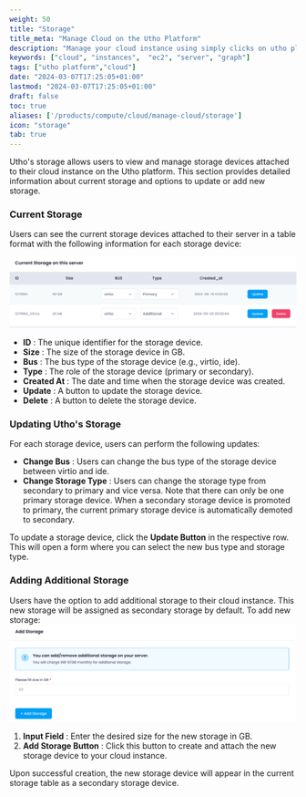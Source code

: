 ```yaml
---
weight: 50
title: "Storage"
title_meta: "Manage Cloud on the Utho Platform"
description: "Manage your cloud instance using simply clicks on utho platform"
keywords: ["cloud", "instances",  "ec2", "server", "graph"]
tags: ["utho platform","cloud"]
date: "2024-03-07T17:25:05+01:00"
lastmod: "2024-03-07T17:25:05+01:00"
draft: false
toc: true
aliases: ['/products/compute/cloud/manage-cloud/storage']
icon: "storage"
tab: true
---
```

Utho's storage allows users to view and manage storage devices attached to their cloud instance on the Utho platform. This section provides detailed information about current storage and options to update or add new storage.


### Current Storage

Users can see the current storage devices attached to their server in a table format with the following information for each storage device:

![1718866988526](image/index/1718866988526.png)

* **ID** : The unique identifier for the storage device.
* **Size** : The size of the storage device in GB.
* **Bus** : The bus type of the storage device (e.g., virtio, ide).
* **Type** : The role of the storage device (primary or secondary).
* **Created At** : The date and time when the storage device was created.
* **Update** : A button to update the storage device.
* **Delete** : A button to delete the storage device.

### Updating Utho's Storage

For each storage device, users can perform the following updates:

* **Change Bus** : Users can change the bus type of the storage device between virtio and ide.
* **Change Storage Type** : Users can change the storage type from secondary to primary and vice versa. Note that there can only be one primary storage device. When a secondary storage device is promoted to primary, the current primary storage device is automatically demoted to secondary.

To update a storage device, click the **Update Button** in the respective row. This will open a form where you can select the new bus type and storage type.

### Adding Additional Storage

Users have the option to add additional storage to their cloud instance. This new storage will be assigned as secondary storage by default. To add new storage:![1718867016910](image/index/1718867016910.png)

1. **Input Field** : Enter the desired size for the new storage in GB.
2. **Add Storage Button** : Click this button to create and attach the new storage device to your cloud instance.

Upon successful creation, the new storage device will appear in the current storage table as a secondary storage device.
